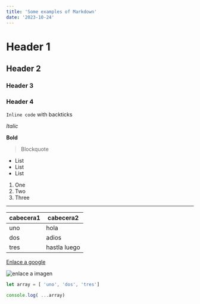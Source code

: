 ```yaml
---
title: 'Some examples of Markdown'
date: '2023-10-24'
---
```


# Header 1

## Header 2

### Header 3

### Header 4

`Inline code` with backticks

*Italic*

**Bold**	

> Blockquote

* List
* List
* List

1. One
2. Two
3. Three

---

cabecera1 | cabecera2
----------|----------
uno       | hola
dos       | adios
tres      | hastla luego


[Enlace a google](https://google.es)

![enlace a imagen](https://avatars.githubusercontent.com/u/2934084?s=400&u=de1658a3acf8f77fb9fc48016126b15727788414&v=4)

```js
let array = [ 'uno', 'dos', 'tres']

console.log( ...array)
```